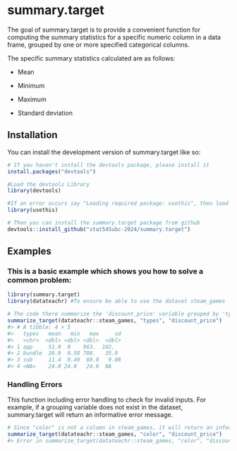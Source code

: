 
<!-- README.md is generated from README.Rmd. Please edit that file -->

# summary.target

<!-- badges: start -->
<!-- badges: end -->

The goal of summary.target is to provide a convenient function for
computing the summary statistics for a specific numeric column in a data
frame, grouped by one or more specified categorical columns.

The specific summary statistics calculated are as follows:

-   Mean

-   Minimum

-   Maximum

-   Standard deviation

## Installation

You can install the development version of summary.target like so:

``` r
# If you haven't install the devtools package, please install it
install.packages("devtools")

#Load the devtools Library
library(devtools)

#If an error occurs say "Loading required package: usethis", then load usethis before load devtools.
library(usethis)

# Then you can install the summary.target package from github
devtools::install_github("stat545ubc-2024/summary.target")
```

## Examples

### This is a basic example which shows you how to solve a common problem:

``` r
library(summary.target)
library(datateachr) #To ensure be able to use the dataset steam_games

# The code there summarize the 'discount_price' variable grouped by 'types' in the steam_games dataset.
summarize_target(datateachr::steam_games, "types", "discount_price")
#> # A tibble: 4 × 5
#>   types   mean   min   max     sd
#>   <chr>  <dbl> <dbl> <dbl>  <dbl>
#> 1 app     51.9  0    963.  102.  
#> 2 bundle  26.9  0.58 708.   35.9 
#> 3 sub     11.4  0.49  60.0   9.08
#> 4 <NA>    24.0 24.0   24.0  NA
```

### Handling Errors

This function including error handling to check for invalid inputs. For
example, if a grouping variable does not exist in the dataset,
summary.target will return an informative error message.

``` r
# Since "color" is not a column in steam_games, it will return an informative error message.
summarize_target(datateachr::steam_games, "color", "discount_price")
#> Error in summarize_target(datateachr::steam_games, "color", "discount_price"): Sorry, all color should be columns inside of your 'data'.
```
